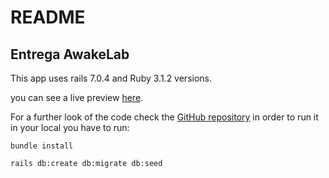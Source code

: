 # README

## Entrega AwakeLab

This app uses rails 7.0.4 and Ruby 3.1.2 versions.

you can see a live preview [here](https://awake-grupal.herokuapp.com/).

For a further look of the code check the [GitHub repository](https://github.com/Mary2agonz/Grupal_M8)
in order to run it in your local you have to run:

```
bundle install
```
```
rails db:create db:migrate db:seed
```